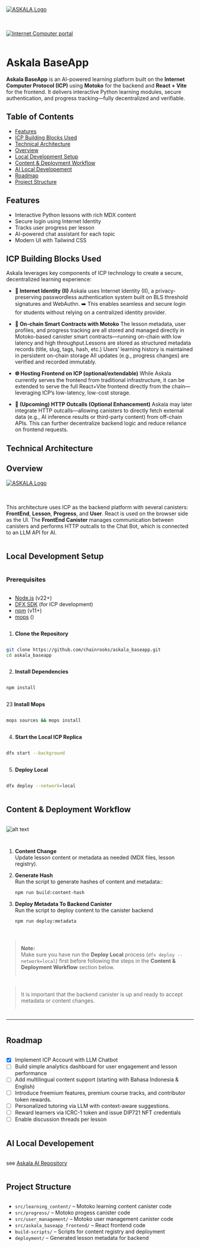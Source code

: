 <div style="display:flex;flex-direction:column;">
  <a href="#">
    <img src="./src/askala_baseapp_frontend/public/logo-background.png" alt="ASKALA Logo" role="presentation"/>
  </a>

<br/>
<br/>

[![Internet Computer portal](https://img.shields.io/badge/Internet-Computer-grey?logo=internet%20computer)](https://internetcomputer.org)
</div>

# Askala BaseApp

**Askala BaseApp** is an AI-powered learning platform built on the **Internet Computer Protocol (ICP)** using **Motoko** for the backend and **React + Vite** for the frontend. It delivers interactive Python learning modules, secure authentication, and progress tracking—fully decentralized and verifiable.

## Table of Contents

- [Features](#features)
- [ICP Building Blocks Used](#icp-building-blocks-used)
- [Technical Architecture](#technical-architecture)
- [Overview](#overview)
- [Local Development Setup](#local-development-setup)
- [Content & Deployment Workflow](#content--deployment-workflow)
- [AI Local Developement](#ai-local-developement)
- [Roadmap](#Roadmap)
- [Project Structure](#project-structure)

## Features

- Interactive Python lessons with rich MDX content
- Secure login using Internet Identity
- Tracks user progress per lesson
- AI-powered chat assistant for each topic
- Modern UI with Tailwind CSS

## ICP Building Blocks Used
Askala leverages key components of ICP technology to create a secure, decentralized learning experience:

- **🔐 Internet Identity (II)**
Askala uses Internet Identity (II), a privacy-preserving passwordless authentication system built on BLS threshold signatures and WebAuthn.  ➡️ This enables seamless and secure login for students without relying on a centralized identity provider.

- **🧠 On-chain Smart Contracts with Motoko**
The lesson metadata, user profiles, and progress tracking are all stored and managed directly in Motoko-based canister smart contracts—running on-chain with low latency and high throughput.Lessons are stored as structured metadata records (title, slug, tags, hash, etc.) Users’ learning history is maintained in persistent on-chain storage All updates (e.g., progress changes) are verified and recorded immutably.

- **🌐 Hosting Frontend on ICP (optional/extendable)**
While Askala currently serves the frontend from traditional infrastructure, it can be extended to serve the full React+Vite frontend directly from the chain—leveraging ICP’s low-latency, low-cost storage.

- **📡 (Upcoming) HTTP Outcalls (Optional Enhancement)**
Askala may later integrate HTTP outcalls—allowing canisters to directly fetch external data (e.g., AI inference results or third-party content) from off-chain APIs. This can further decentralize backend logic and reduce reliance on frontend requests.

## Technical Architecture

## Overview
<div style="display:flex;flex-direction:column;">
  <a href="#">
    <img src="./src/askala_baseapp_frontend/public/images/techical-architecture.png" alt="ASKALA Logo" role="presentation"/>
  </a>

<br/>
<br/>

This architecture uses ICP as the backend platform with several canisters: **FrontEnd**, **Lesson**, **Progress**, and **User**. React is used on the browser side as the UI. The **FrontEnd Canister** manages communication between canisters and performs HTTP outcalls to the Chat Bot, which is connected to an LLM API for AI.

## Local Development Setup

### Prerequisites

- [Node.js](https://nodejs.org/) (v22+)
- [DFX SDK](https://internetcomputer.org/docs/current/developer-docs/setup/install) (for ICP development)
- [npm](https://www.npmjs.com/) (v11+)
- [mops](https://internetcomputer.org/docs/tutorials/developer-liftoff/level-3/3.1-package-managers) ()

1. **Clone the Repository**

```sh
git clone https://github.com/chainrooks/askala_baseapp.git
cd askala_baseapp
```

2. **Install Dependencies**

```sh
npm install
```


23 **Install Mops**

```sh
mops sources && mops install 
```

4. **Start the Local ICP Replica**

```sh
dfx start --background
```

5. **Deploy Local**
```sh
dfx deploy --network=local
```

## Content & Deployment Workflow

![alt text](/src/askala_baseapp_frontend/public/images/content-flow.png)

1. **Content Change**  
   Update lesson content or metadata as needed (MDX files, lesson registry).

2. **Generate Hash**  
   Run the script to generate hashes of content and metadata::
   ```sh
   npm run build:content-hash
   ```

2. **Deploy Metadata To Backend Canister**  
   Run the script to deploy content to the canister backend
   ```sh
   npm run deploy:metadata
   ```

> **Note:**  
> Make sure you have run the **Deploy Local** process (`dfx deploy --network=local`) first before following the steps in the **Content & Deployment Workflow** section below. 

> It is important that the backend canister is up and ready to accept metadata or content changes.
---

## Roadmap
- [x] Implement ICP Account with LLM Chatbot
- [ ] Build simple analytics dashboard for user engagement and lesson performance
- [ ] Add multilingual content support (starting with Bahasa Indonesia & English)
- [ ] Introduce freemium features, premium course tracks, and contributor token rewards.
- [ ] Personalized tutoring via LLM with context-aware suggestions.
- [ ] Reward learners via ICRC-1 token and issue DIP721 NFT credentials
- [ ]  Enable discussion threads per lesson

## AI Local Developement

see [Askala AI Repository](https://github.com/chainrooks/askala_ai)




## Project Structure

- `src/learning_content/` – Motoko learning content canister code
- `src/progress/` – Motoko progess canister code
- `src/user_management/` – Motoko user management canister code
- `src/askala_baseapp_frontend/` – React frontend code
- `build-scripts/` – Scripts for content registry and deployment
- `deployment/` – Generated lesson metadata for backend